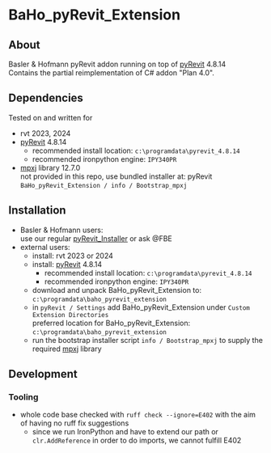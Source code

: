 # BaHo_pyRevit_Extension

## About
Basler & Hofmann pyRevit addon running on top of [pyRevit](http://gitlab.ideas.baho.ch/bim/revit/pyrevit/pyrevit) 4.8.14 <br>
Contains the partial reimplementation of C# addon "Plan 4.0".

## Dependencies
Tested on and written for
* rvt 2023, 2024
* [pyRevit](http://gitlab.ideas.baho.ch/bim/revit/pyrevit/pyrevit) 4.8.14 <br>
  * recommended install location: `c:\programdata\pyrevit_4.8.14`
  * recommended ironpython engine: `IPY340PR`
* [mpxj](https://www.mpxj.org/) library 12.7.0 <br>
  not provided in this repo, use bundled installer at: pyRevit `BaHo_pyRevit_Extension / info / Bootstrap_mpxj`

## Installation
* Basler & Hofmann users: <br>
  use our regular [pyRevit_Installer](http://gitlab.ideas.baho.ch/bim/revit/pyrevit/pyrevit_installer) or ask @FBE
* external users:
  * install: rvt 2023 or 2024
  * install: [pyRevit](http://gitlab.ideas.baho.ch/bim/revit/pyrevit/pyrevit) 4.8.14
    * recommended install location: `c:\programdata\pyrevit_4.8.14`
    * recommended ironpython engine: `IPY340PR`
  * download and unpack BaHo_pyRevit_Extension to: `c:\programdata\baho_pyrevit_extension`
  * in `pyRevit / Settings` add BaHo_pyRevit_Extension under `Custom Extension Directories` <br>
    preferred location for BaHo_pyRevit_Extension: `c:\programdata\baho_pyrevit_extension`
  * run the bootstrap installer script `info / Bootstrap_mpxj` to supply the required [mpxj](https://www.mpxj.org/) library

## Development
### Tooling
* whole code base checked with `ruff check --ignore=E402` with the aim of having no ruff fix suggestions
  * since we run IronPython and have to extend our path or `clr.AddReference` in order to do imports, 
    we cannot fulfill E402
